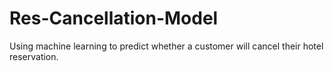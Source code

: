 # Res-Cancellation-Model
Using machine learning to predict whether a customer will cancel their hotel reservation.
